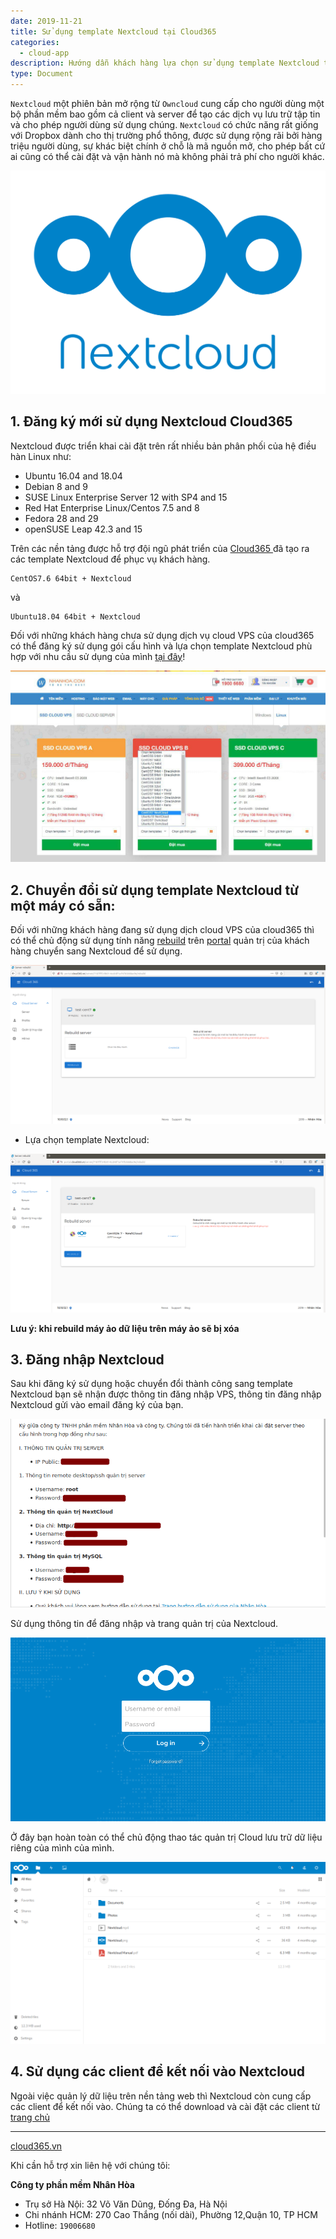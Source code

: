 ```yaml
---
date: 2019-11-21
title: Sử dụng template Nextcloud tại Cloud365
categories:
  - cloud-app
description: Hướng dẫn khách hàng lựa chọn sử dụng template Nextcloud tại Cloud365
type: Document
---
```


`Nextcloud` một phiên bản mở rộng từ `Owncloud` cung cấp cho người dùng một bộ phần mềm bao gồm cả client và server để tạo các dịch vụ lưu trữ tập tin và cho phép người dùng sử dụng chúng. `Nextcloud` có chức năng rất giống với Dropbox dành cho thị trường phổ thông, được sử dụng rộng rãi bởi hàng triệu người dùng, sự khác biệt chính ở chỗ là mã nguồn mở, cho phép bất cứ ai cũng có thể cài đặt và vận hành nó mà không phải trả phí cho người khác.

<p align="center">
<img src="/images/img-nextcloud/nextcloud-001.png">
</p>

## 1. Đăng ký mới sử dụng Nextcloud Cloud365

Nextcloud được triển khai cài đặt trên rất nhiều bản phân phối của hệ điều hàn Linux như:

- Ubuntu 16.04 and 18.04
- Debian 8 and 9
- SUSE Linux Enterprise Server 12 with SP4 and 15
- Red Hat Enterprise Linux/Centos 7.5 and 8
- Fedora 28 and 29
- openSUSE Leap 42.3 and 15

Trên các nền tảng được hỗ trợ đội ngũ phát triển của <a href="https://cloud365.vn/" target="_blank">Cloud365 </a>đã tạo ra các template Nextcloud để phục vụ khách hàng.

```
CentOS7.6 64bit + Nextcloud
```
và
```
Ubuntu18.04 64bit + Nextcloud
```

Đối với những khách hàng chưa sử dụng dịch vụ cloud VPS của cloud365 có thể đăng ký sử dụng gói cấu hình và lựa chọn template Nextcloud phù hợp với nhu cầu sử dụng của mình <a href="https://nhanhoa.com/may-chu/may-chu-ao-vps.html" target="_blank">tại đây</a>!

<p align="center">
<img src="/images/img-nextcloud/nextcloud-002.jpg">
</p>

## 2. Chuyển đổi sử dụng template Nextcloud từ một máy có sẵn:

Đối với những khách hàng đang sử dụng dịch cloud VPS của cloud365 thì có thể chủ động sử dụng tính năng <a href="https://support.cloud365.vn/video/huong-dan-rebuild-cloud-server-cloud365/" target="_blank">rebuild</a> trên <a href="https://portal.cloud365.vn/" target="_blank">portal</a> quản trị của khách hàng chuyển sang Nextcloud để sử dụng.

<p align="center">
<img src="/images/img-nextcloud/screenshot_1.png">
</p>

- Lựa chọn template Nextcloud:

<p align="center">
<img src="/images/img-nextcloud/screenshot.png">
</p>


**Lưu ý: khi rebuild máy ảo dữ liệu trên máy ảo sẽ bị xóa**

## 3. Đăng nhập Nextcloud

Sau khi đăng ký sử dụng hoặc chuyển đổi thành công sang template Nextcloud bạn sẽ nhận được thông tin đăng nhập VPS, thông tin đăng nhập Nextcloud gửi vào email đăng ký của bạn. 

<p align="center">
<img src="/images/img-nextcloud/nextcloud-007.png">
</p>

Sử dụng thông tin để đăng nhập và trang quản trị của Nextcloud.

<p align="center">
<img src="/images/img-nextcloud/nextcloud-005.png">
</p>

Ở đây bạn hoàn toàn có thể chủ động thao tác quản trị Cloud lưu trữ dữ liệu riêng của mình của mình.

<p align="center">
<img src="/images/img-nextcloud/nextcloud-006.png">
</p>

## 4. Sử dụng các client để kết nối vào Nextcloud

Ngoài việc quản lý dữ liệu trên nền tảng web thì Nextcloud còn cung cấp các client để kết nối vào. Chúng ta có thể download và cài đặt các client từ <a href="https://nextcloud.com/install/#install-clients" target="_blank">trang chủ</a>

---
<a href="https://cloud365.vn/" target="_blank">cloud365.vn</a>

Khi cần hỗ trợ xin liên hệ với chúng tôi:

**Công ty phần mềm Nhân Hòa**
- Trụ sở Hà Nội: 32 Võ Văn Dũng, Đống Đa, Hà Nội
- Chi nhánh HCM: 270 Cao Thắng (nối dài), Phường 12,Quận 10, TP HCM
- Hotline: `19006680`